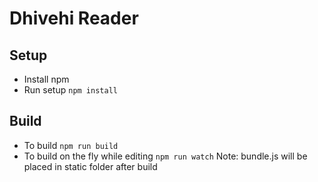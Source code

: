 # Dhivehi Reader

## Setup
* Install npm
* Run setup `npm install`

## Build
* To build `npm run build`
* To build on the fly while editing `npm run watch`
Note: bundle.js will be placed in static folder after build
